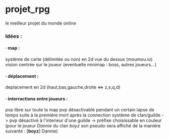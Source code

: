 # projet_rpg
le meilleur projet du monde
online

### Idées :

#### · map :
système de carte (délimitée ou non) en 2d
vue du dessus (moumou.io)
vision centrée sur le joueur
(eventuelle minimap : boss, autres joueurs...)

#### · déplacement :
deplacement en 2d (haut,bas,gauche,droite <=> z,s,q,d)

#### · interractions entre joueurs :
pvp libre sur toute la map
pvp désactivable pendant un certain lapse de temps suite à la première mort après la connection
système de clan/guilde
    -> pvp désactivé à l'interieur d'une guilde
    -> préfixe choisissable en couleur (pour le joueur *Dannie* du clan *boyz* son pseudo sera affiché de la manière suivante : [**boyz**] Dannie)
